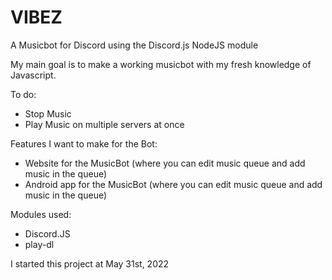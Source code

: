 # VIBEZ
A Musicbot for Discord using the Discord.js NodeJS module

My main goal is to make a working musicbot with my fresh knowledge of Javascript.

To do:
- Stop Music
- Play Music on multiple servers at once

Features I want to make for the Bot:
- Website for the MusicBot (where you can edit music queue and add music in the queue)
- Android app for the MusicBot (where you can edit music queue and add music in the queue)

Modules used:
- Discord.JS
- play-dl

I started this project at May 31st, 2022
